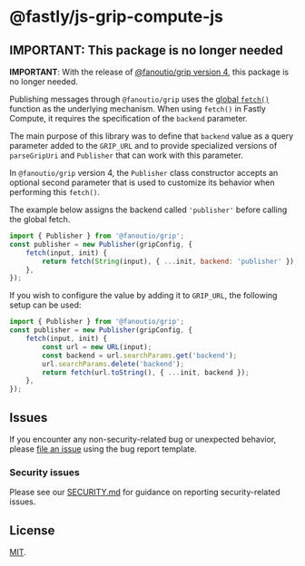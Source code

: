 # @fastly/js-grip-compute-js

## IMPORTANT: This package is no longer needed

**IMPORTANT**: With the release of [@fanoutio/grip version 4](https://www.npmjs.com/package/@fanoutio/grip),
this package is no longer needed.

Publishing messages through `@fanoutio/grip` uses the [global `fetch()`](https://developer.mozilla.org/en-US/docs/Web/API/fetch)
function as the underlying mechanism. When using `fetch()` in Fastly Compute, it requires the specification of the `backend` parameter.

The main purpose of this library was to define that `backend` value as a query parameter added to the `GRIP_URL` and
to provide specialized versions of `parseGripUri` and `Publisher` that can work with this parameter.

In `@fanoutio/grip` version 4, the `Publisher` class constructor accepts an optional second parameter that is used to
customize its behavior when performing this `fetch()`.

The example below assigns the backend called `'publisher'` before calling the global fetch.
```javascript
import { Publisher } from '@fanoutio/grip';
const publisher = new Publisher(gripConfig, {
    fetch(input, init) {
        return fetch(String(input), { ...init, backend: 'publisher' });
    },
});
```

If you wish to configure the value by adding it to `GRIP_URL`, the following setup can be used:
```javascript
import { Publisher } from '@fanoutio/grip';
const publisher = new Publisher(gripConfig, {
    fetch(input, init) {
        const url = new URL(input);
        const backend = url.searchParams.get('backend');
        url.searchParams.delete('backend');
        return fetch(url.toString(), { ...init, backend });
    },
});
```

## Issues

If you encounter any non-security-related bug or unexpected behavior, please [file an issue][bug]
using the bug report template.

[bug]: https://github.com/fastly/js-grip-compute-js/issues/new?labels=bug

### Security issues

Please see our [SECURITY.md](./SECURITY.md) for guidance on reporting security-related issues.

## License

[MIT](./LICENSE.md).
